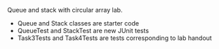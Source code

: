 Queue and stack with circular array lab.

- Queue and Stack classes are starter code
- QueueTest and StackTest are new JUnit tests 
- Task3Tests and Task4Tests are tests corresponding to lab handout
